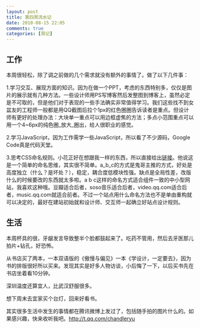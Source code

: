 ```yaml
---
layout: post
title: 第四周流水记
date: 2010-08-15 22:05
comments: true
categories: [周记]
---
```


## 工作

本周很轻松，除了调之前做的几个需求就没有额外的事情了。做了以下几件事：

1.学习交互、展现方面的知识。因为在做一个PPT，考虑的东西特别多，仅仅是图片的展示就有几种方法。一些设计师用PS写博客然后发整图到博客上，虽然必定是不可取的，但是他们对于表现的一些手法确实非常值得学习。我们这些找不到女盆友的工程师一般都是用QQ截图后拉个1px的红色圈圈告诉读者是重点。但设计师有更好的处理办法：大块单一重点可以用边框虚焦的方法；多点小范围重点可以用一个4~6px的纯色圈_放大_圈出，给人很职业的感觉。

2.学习JavaScript，因为工作需学一些JavaScript，所以看了不少源码，Google Code真是代码天堂。

3.思考CSS命名规则。小花正好在想跟我一样的东西，所以直接给出[链接](http://xiebiji.com/2010/08/simple_mind/)。他说这是一个简单的命名思维，其实很不简单。a_b_c的方式是鬼哥主推的方式，好处是高度独立（什么？是坏处？），稳定，耦合度低模块性强。缺点是全局性差，改版什么的时候要改的东西就太多啦。a b c这样的命名方式适合组件一致的中小型网站，我喜欢这种哦。豆瓣适合后者，soso音乐适合后者，video.qq.com适合后者，music.qq.com就适合前者。不过一个站点用什么命名方法也不是单由重构就可以决定的，最好在建站初始就和设计师、交互师一起确立好站点设计规则。

## 生活

本周杯具的很，牙龈发言导致整半个脸都鼓起来了。吃药不管用，然后去牙医那儿拍片+钻孔，好恐怖。

从书店买了两本，一本双语版的《傲慢与偏见》一本《学设计，一定要去》，因为书的排版很好所以买来。发现其实是好多人物访谈，小后悔了一下，以后买书先在书店坐着看10分钟。

深圳温度还算宜人，比武汉舒服很多。

想下周末去宜家买个台灯，回来好看书。

其实很多生活中发生的事情都在腾讯微博上发过了，包括随手拍的图片什么的。如果感兴趣，快来收听我吧。http://t.qq.com/chandleryu
